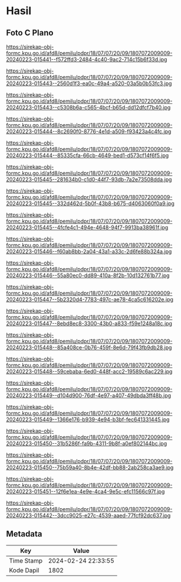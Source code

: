 # Hasil

## Foto C Plano

https://sirekap-obj-formc.kpu.go.id/afd8/pemilu/pdpr/18/07/07/20/09/1807072009009-20240223-015441--f572ffd3-2484-4c40-9ac2-714c15b6f33d.jpg

https://sirekap-obj-formc.kpu.go.id/afd8/pemilu/pdpr/18/07/07/20/09/1807072009009-20240223-015443--2560d1f3-ea0c-49a4-a520-03a5b0b53fc3.jpg

https://sirekap-obj-formc.kpu.go.id/afd8/pemilu/pdpr/18/07/07/20/09/1807072009009-20240223-015443--c5308b6a-c565-4bcf-b65d-dd12dfcf7b40.jpg

https://sirekap-obj-formc.kpu.go.id/afd8/pemilu/pdpr/18/07/07/20/09/1807072009009-20240223-015444--8c2690f0-8776-4e1d-a509-f93423a4c4fc.jpg

https://sirekap-obj-formc.kpu.go.id/afd8/pemilu/pdpr/18/07/07/20/09/1807072009009-20240223-015444--85335cfa-66cb-4649-bed1-d573cf14f6f5.jpg

https://sirekap-obj-formc.kpu.go.id/afd8/pemilu/pdpr/18/07/07/20/09/1807072009009-20240223-015445--281634b0-c1d0-44f7-93db-7a2e73508dda.jpg

https://sirekap-obj-formc.kpu.go.id/afd8/pemilu/pdpr/18/07/07/20/09/1807072009009-20240223-015445--332d462d-5b0f-43b8-b675-d4063060f0a9.jpg

https://sirekap-obj-formc.kpu.go.id/afd8/pemilu/pdpr/18/07/07/20/09/1807072009009-20240223-015445--4fcfe4c1-494e-4648-94f7-9913ba38961f.jpg

https://sirekap-obj-formc.kpu.go.id/afd8/pemilu/pdpr/18/07/07/20/09/1807072009009-20240223-015446--f60ab8bb-2a04-43a1-a33c-2d6fe88b324a.jpg

https://sirekap-obj-formc.kpu.go.id/afd8/pemilu/pdpr/18/07/07/20/09/1807072009009-20240223-015446--55a80ec0-dd89-410a-8f2b-10d132761b77.jpg

https://sirekap-obj-formc.kpu.go.id/afd8/pemilu/pdpr/18/07/07/20/09/1807072009009-20240223-015447--5b2320d4-7783-497c-ae78-4ca5c616202e.jpg

https://sirekap-obj-formc.kpu.go.id/afd8/pemilu/pdpr/18/07/07/20/09/1807072009009-20240223-015447--8ebd8ec8-3300-43b0-a833-f59e1248a18c.jpg

https://sirekap-obj-formc.kpu.go.id/afd8/pemilu/pdpr/18/07/07/20/09/1807072009009-20240223-015448--85a408ce-0b76-459f-8e6d-79f43fb9db28.jpg

https://sirekap-obj-formc.kpu.go.id/afd8/pemilu/pdpr/18/07/07/20/09/1807072009009-20240223-015448--59cebaba-6ed0-448f-acc2-19589c6ac229.jpg

https://sirekap-obj-formc.kpu.go.id/afd8/pemilu/pdpr/18/07/07/20/09/1807072009009-20240223-015449--d104d900-76df-4e97-a407-49dbda3ff48b.jpg

https://sirekap-obj-formc.kpu.go.id/afd8/pemilu/pdpr/18/07/07/20/09/1807072009009-20240223-015449--1366e176-b939-4e94-b3bf-fec641331445.jpg

https://sirekap-obj-formc.kpu.go.id/afd8/pemilu/pdpr/18/07/07/20/09/1807072009009-20240223-015450--31b5286f-fa9b-4311-9b8f-a0ef802144bc.jpg

https://sirekap-obj-formc.kpu.go.id/afd8/pemilu/pdpr/18/07/07/20/09/1807072009009-20240223-015450--75b59a40-8b4e-42df-bb88-2ab258ca3ae9.jpg

https://sirekap-obj-formc.kpu.go.id/afd8/pemilu/pdpr/18/07/07/20/09/1807072009009-20240223-015451--12f6e1ea-4e9e-4ca4-9e5c-efc11566c97f.jpg

https://sirekap-obj-formc.kpu.go.id/afd8/pemilu/pdpr/18/07/07/20/09/1807072009009-20240223-015442--3dcc9025-e27c-4539-aaed-77fcf92dc637.jpg


## Metadata

| Key        | Value               |
| ---------- | ------------------- |
| Time Stamp | 2024-02-24 22:33:55 |
| Kode Dapil | 1802                |



